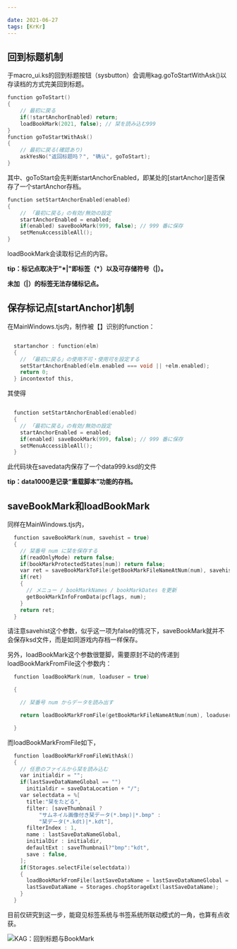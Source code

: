 ```yaml
---

date: 2021-06-27
tags: [KrKr]
---
```


## 回到标题机制

于macro_ui.ks的回到标题按钮（sysbutton）会调用kag.goToStartWithAsk()以存读档的方式完美回到标题。


```c
function goToStart()
{
	// 最初に戻る
	if(!startAnchorEnabled) return;
	loadBookMark(2021, false); // 栞を読み込む999
}
function goToStartWithAsk()
{
	// 最初に戻る(確認あり)
    askYesNo("返回标题吗？", "确认", goToStart);
}
```

其中、goToStart会先判断startAnchorEnabled，即某处的[startAnchor]是否保存了一个startAnchor存档。

```c
function setStartAnchorEnabled(enabled)
{
	// 「最初に戻る」の有効/無効の設定
	startAnchorEnabled = enabled;
	if(enabled) saveBookMark(999, false); // 999 番に保存
	setMenuAccessibleAll();
}
```

loadBookMark会读取标记点的内容。

**tip：标记点取决于"\*|"即标签（*）以及可存储符号（|）。**

**未加（|）的标签无法存储标记点。**

## 保存标记点[startAnchor]机制

在MainWindows.tjs内，制作被【】识别的function：

```c

  startanchor : function(elm)
  {
    // 「最初に戻る」の使用不可・使用可を設定する
    setStartAnchorEnabled(elm.enabled === void || +elm.enabled);
    return 0;
  } incontextof this,
```

其使得

```c

  function setStartAnchorEnabled(enabled)
  {
​    // 「最初に戻る」の有効/無効の設定
​    startAnchorEnabled = enabled;
​    if(enabled) saveBookMark(999, false); // 999 番に保存
​    setMenuAccessibleAll();
  }
```

此代码块在savedata内保存了一个data999.ksd的文件

**tip：data1000是记录“重载脚本”功能的存档。**



## saveBookMark和loadBookMark

同样在MainWindows.tjs内，



```c
  function saveBookMark(num, savehist = true)
  {
​    // 栞番号 num に栞を保存する
​    if(readOnlyMode) return false;
​    if(bookMarkProtectedStates[num]) return false;
​    var ret = saveBookMarkToFile(getBookMarkFileNameAtNum(num), savehist);
​    if(ret)
​    {
​      // メニュー / bookMarkNames / bookMarkDates を更新
​      getBookMarkInfoFromData(pcflags, num);
​    }
​    return ret;
  }
```

请注意savehist这个参数，似乎这一项为false的情况下，saveBookMark就并不会保存ksd文件，而是如同游戏内存档一样保存。

另外，loadBookMark这个参数很蹩脚，需要原封不动的传递到loadBookMarkFromFile这个参数内：

```c
  function loadBookMark(num, loaduser = true)

  {

​    // 栞番号 num からデータを読み出す

​    return loadBookMarkFromFile(getBookMarkFileNameAtNum(num), loaduser);

  }
```

而loadBookMarkFromFile如下，

```c
  function loadBookMarkFromFileWithAsk()
  {
​    // 任意のファイルから栞を読み込む
​    var initialdir = "";
​    if(lastSaveDataNameGlobal == "")
​      initialdir = saveDataLocation + "/";
​    var selectdata = %[
​      title:"栞をたどる",
​      filter: [saveThumbnail ?
​          "サムネイル画像付き栞データ(*.bmp)|*.bmp" :
​          "栞データ(*.kdt)|*.kdt"],
​      filterIndex : 1,
​      name : lastSaveDataNameGlobal,
​      initialDir : initialdir,
​      defaultExt : saveThumbnail?"bmp":"kdt",
​      save : false,
​    ];
​    if(Storages.selectFile(selectdata))
​    {
​      loadBookMarkFromFile(lastSaveDataName = lastSaveDataNameGlobal = selectdata.name);
​      lastSaveDataName = Storages.chopStorageExt(lastSaveDataName);
​    }
  }
```

目前仅研究到这一步，能窥见标签系统与书签系统所联动模式的一角，也算有点收获。

![KAG：回到标题与BookMark](https://jsd.cdn.zzko.cn/gh/Zhuxb-Clouds/PicDepot/img/202203040911291.png)
